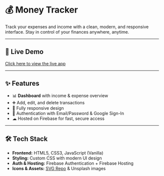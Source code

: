 # 💰 Money Tracker

Track your expenses and income with a clean, modern, and responsive interface. Stay in control of your finances anywhere, anytime.

---

## 🚀 Live Demo

[Click here to view the live app](https://money-tracker-daea2.web.app)

---

## ✨ Features

- 📊 **Dashboard** with income & expense overview
- ➕ Add, edit, and delete transactions
- 📱 Fully responsive design
- 🔑 Authentication with Email/Password & Google Sign-In
- ☁ Hosted on Firebase for fast, secure access

---

## 🛠 Tech Stack

- **Frontend:** HTML5, CSS3, JavaScript (Vanilla)
- **Styling:** Custom CSS with modern UI design
- **Auth & Hosting:** Firebase Authentication + Firebase Hosting
- **Icons & Assets:** [SVG Repo](https://www.svgrepo.com/) & Unsplash images